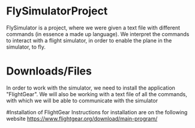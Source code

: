 # FlySimulatorProject

FlySimulator is a project, where we were given a text file with different commands (in essence a made up language). We interpret the commands to interact with a flight simulator, in order to enable the plane in the simulator, to fly. 

# Downloads/Files
In order to work with the simulator, we need to install the application "FlightGear". We will also be working with a text file of all the commands, with which we will be able to communicate with the simulator

#Installation of FlightGear
Instructions for installation are on the following website
  https://www.flightgear.org/download/main-program/
